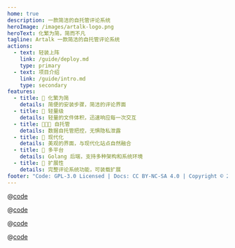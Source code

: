 ```yaml
---
home: true
description: 一款简洁的自托管评论系统
heroImage: /images/artalk-logo.png
heroText: 化繁为简，简而不凡
tagline: Artalk 一款简洁的自托管评论系统
actions:
  - text: 轻装上阵
    link: /guide/deploy.md
    type: primary
  - text: 项目介绍
    link: /guide/intro.md
    type: secondary
features:
  - title: 🍃 化繁为简
    details: 简便的安装步骤，简洁的评论界面
  - title: 🐳 轻量级
    details: 轻量的文件体积，迅速响应每一次交互
  - title: 👨‍👧‍👦 自托管
    details: 数据自托管把控，无惧隐私泄露
  - title: 🌇 现代化
    details: 美观的界面，与现代化站点自然融合
  - title: 🍱 多平台
    details: Golang 后端，支持多种架构和系统环境
  - title: 🌊 扩展性
    details: 完整评论系统功能，可装载扩展
footer: "Code: GPL-3.0 Licensed | Docs: CC BY-NC-SA 4.0 | Copyright © 2018-2021 Artalk"
---
```


<CodeGroup>
  <CodeGroupItem title="CDN" active>

@[code](code/quick-start/cdn.html)

  </CodeGroupItem>

  <CodeGroupItem title="Docker">

@[code](code/quick-start/docker.sh)

  </CodeGroupItem>

  <CodeGroupItem title="YARN">

@[code](code/quick-start/yarn.ts)

  </CodeGroupItem>

  <CodeGroupItem title="NPM">
  
@[code](code/quick-start/npm.ts)

  </CodeGroupItem>
</CodeGroup>

<!-- Artalk -->
<div style="margin: 0 auto;padding: 1rem 0;">
  <div id="Comments"></div>
</div>